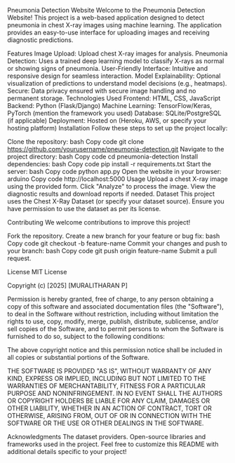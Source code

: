 Pneumonia Detection Website
Welcome to the Pneumonia Detection Website! This project is a web-based application designed to detect pneumonia in chest X-ray images using machine learning. The application provides an easy-to-use interface for uploading images and receiving diagnostic predictions.

Features
Image Upload: Upload chest X-ray images for analysis.
Pneumonia Detection: Uses a trained deep learning model to classify X-rays as normal or showing signs of pneumonia.
User-Friendly Interface: Intuitive and responsive design for seamless interaction.
Model Explainability: Optional visualization of predictions to understand model decisions (e.g., heatmaps).
Secure: Data privacy ensured with secure image handling and no permanent storage.
Technologies Used
Frontend: HTML, CSS, JavaScript
Backend: Python (Flask/Django)
Machine Learning: TensorFlow/Keras, PyTorch (mention the framework you used)
Database: SQLite/PostgreSQL (if applicable)
Deployment: Hosted on (Heroku, AWS, or specify your hosting platform)
Installation
Follow these steps to set up the project locally:

Clone the repository:
bash
Copy code
git clone https://github.com/yourusername/pneumonia-detection.git
Navigate to the project directory:
bash
Copy code
cd pneumonia-detection
Install dependencies:
bash
Copy code
pip install -r requirements.txt
Start the server:
bash
Copy code
python app.py
Open the website in your browser:
arduino
Copy code
http://localhost:5000
Usage
Upload a chest X-ray image using the provided form.
Click "Analyze" to process the image.
View the diagnostic results and download reports if needed.
Dataset
This project uses the Chest X-Ray Dataset (or specify your dataset source). Ensure you have permission to use the dataset as per its license.

Contributing
We welcome contributions to improve this project!

Fork the repository.
Create a new branch for your feature or bug fix:
bash
Copy code
git checkout -b feature-name
Commit your changes and push to your branch:
bash
Copy code
git push origin feature-name
Submit a pull request.

License
MIT License

Copyright (c) [2025] [MURALITHARAN P]

Permission is hereby granted, free of charge, to any person obtaining a copy
of this software and associated documentation files (the "Software"), to deal
in the Software without restriction, including without limitation the rights
to use, copy, modify, merge, publish, distribute, sublicense, and/or sell
copies of the Software, and to permit persons to whom the Software is
furnished to do so, subject to the following conditions:

The above copyright notice and this permission notice shall be included in all
copies or substantial portions of the Software.

THE SOFTWARE IS PROVIDED "AS IS", WITHOUT WARRANTY OF ANY KIND, EXPRESS OR
IMPLIED, INCLUDING BUT NOT LIMITED TO THE WARRANTIES OF MERCHANTABILITY,
FITNESS FOR A PARTICULAR PURPOSE AND NONINFRINGEMENT. IN NO EVENT SHALL THE
AUTHORS OR COPYRIGHT HOLDERS BE LIABLE FOR ANY CLAIM, DAMAGES OR OTHER
LIABILITY, WHETHER IN AN ACTION OF CONTRACT, TORT OR OTHERWISE, ARISING FROM,
OUT OF OR IN CONNECTION WITH THE SOFTWARE OR THE USE OR OTHER DEALINGS IN THE
SOFTWARE.


Acknowledgments
The dataset providers.
Open-source libraries and frameworks used in the project.
Feel free to customize this README with additional details specific to your project!
